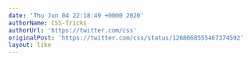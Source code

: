 ```yaml
---
date: 'Thu Jun 04 22:18:49 +0000 2020'
authorName: CSS-Tricks
authorUrl: 'https://twitter.com/css'
originalPost: 'https://twitter.com/css/status/1268668555467374592'
layout: like
---
```

